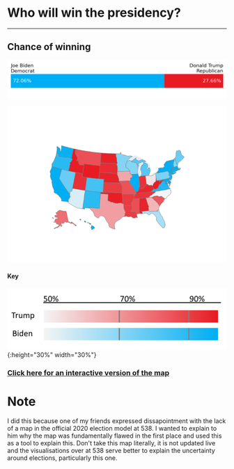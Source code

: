 # Who will win the presidency?
---
## Chance of winning
![Model Probabilities](/model_probability.png)

![Choropleth Map](/choropleth_map.png)

#### Key
![Map Key](/map_key.png){:height="30%" width="30%"}


### [Click here for an interactive version of the map](choropleth_map.html)

# Note
I did this because one of my friends expressed dissapointment with the lack of a map in the official 2020 election model at 538. I wanted to explain to him why the map was fundamentally flawed in the first place and used this as a tool to explain this. Don't take this map literally, it is not updated live and the visualisations over at 538 serve better to explain the uncertainty around elections, particularly this one.